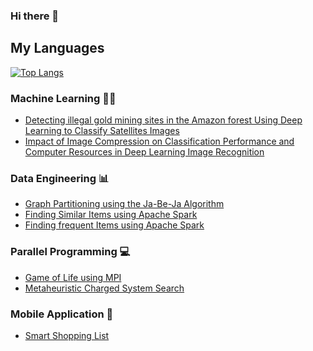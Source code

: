 ### Hi there 👋

## My Languages

[![Top Langs](https://github-readme-stats.vercel.app/api/top-langs/?username=NathanLabbe&layout=compact&bg_color=30,e96443,904e95&title_color=fff&text_color=fff)](https://github.com/NathanLabbe)

<!--
**NathanLabbe/NathanLabbe** is a ✨ _special_ ✨ repository because its `README.md` (this file) appears on your GitHub profile.

Here are some ideas to get you started:

- 🔭 I’m currently working on ...
- 🌱 I’m currently learning ...
- 👯 I’m looking to collaborate on ...
- 🤔 I’m looking for help with ...
- 💬 Ask me about ...
- 📫 How to reach me: ...
- 😄 Pronouns: ...
- ⚡ Fun fact: ...
-->

### Machine Learning 🤖🧠
* [Detecting illegal gold mining sites in the Amazon forest Using Deep Learning to Classify Satellites Images](https://github.com/NathanLabbe/Thesis)
* [Impact of Image Compression on Classification Performance and Computer Resources in Deep Learning Image Recognition](https://github.com/NathanLabbe/CompressionImpactCNN)

### Data Engineering 📊

* [Graph Partitioning using the Ja-Be-Ja Algorithm](https://github.com/NathanLabbe/Data_Mining_Grah_Partioning)
* [Finding Similar Items using Apache Spark](https://github.com/NathanLabbe/Data_Mining_Similar_Items)
* [Finding frequent Items using Apache Spark](https://github.com/NathanLabbe/Data_Mining_Frequent_Item)

### Parallel Programming 💻
* [Game of Life using MPI](https://github.com/NathanLabbe/GameOfLifeMPI)
* [Metaheuristic Charged System Search](https://github.com/NathanLabbe/Metaheuristic_Charged_System_Search)

### Mobile Application 📱
* [Smart Shopping List](https://github.com/NathanLabbe/BuyingListOCR)
